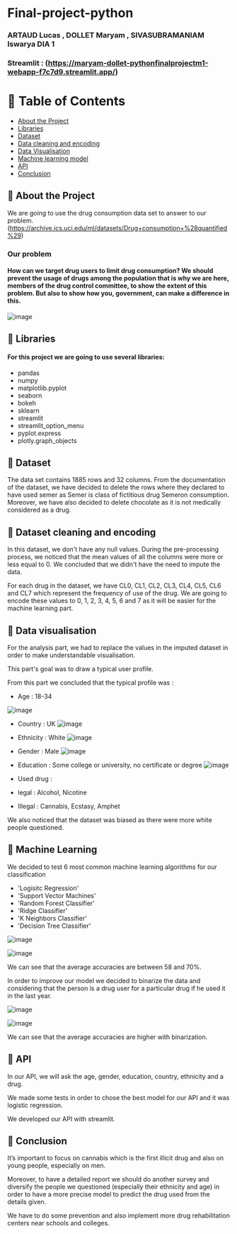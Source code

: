 # Final-project-python
### ARTAUD Lucas , DOLLET Maryam , SIVASUBRAMANIAM Iswarya DIA 1

### Streamlit : (https://maryam-dollet-pythonfinalprojectm1-webapp-f7c7d9.streamlit.app/)
<!-- Table of Contents -->
# :notebook_with_decorative_cover: Table of Contents

- [About the Project ](#star2-about-the-project)
- [Libraries](#star2-libraries)
- [Dataset](#star2-dataset)
- [ Data cleaning and encoding ](#star2-data-cleanig-and-encoding)
- [ Data Visualisation](#star2-datat-visualisation)
- [ Machine learning model ](#star2-machine-learning)
- [API](#star2-API)
- [Conclusion](#star2-conclusion)

  
  
 <!-- About the Project -->
## :star2: About the Project

We are going to use the drug consumption data set to answer to our problem. (https://archive.ics.uci.edu/ml/datasets/Drug+consumption+%28quantified%29)

### Our problem 
#### How can we target drug users to limit drug consumption? We should prevent the usage of drugs among the population that is why we are here, members of the drug control committee, to show the extent of this problem. But also to show how you, government, can make a difference in this.
![image](https://img.freepik.com/premium-vector/stop-drugs_73729-84.jpg?w=360)


 <!-- Libraries -->
## :star2: Libraries

#### For this project we are going to use several libraries:
- pandas
- numpy
- matplotlib.pyplot
- seaborn
- bokeh
- sklearn
- streamlit 
- streamlit_option_menu
- pyplot.express
- plotly.graph_objects

 <!-- Dataset -->
## :star2: Dataset

The data set contains 1885 rows and 32 columns. 
From the documentation of the dataset, we have decided to delete the rows where they declared to have used semer as Semer is class of fictitious drug Semeron consumption. Moreover, we have also decided to delete chocolate as it is not medically considered as a drug.


 <!-- Dataset cleaning and encoding -->
## :star2: Dataset cleaning and encoding

In this dataset, we don't have any null values.
During the pre-processing process, we noticed that the mean values of all the columns were more or less equal to 0. 
We concluded that we didn't have the need to impute the data.


For each drug in the dataset, we have CL0, CL1, CL2, CL3, CL4, CL5, CL6 and CL7 which represent the frequency of use of the drug.
We are going to encode these values to 0, 1, 2, 3, 4, 5, 6 and 7 as it will be easier for the machine learning part.


 <!-- Data visualisation -->
## :star2: Data visualisation

For the analysis part, we had to replace the values in the imputed dataset in order to make understandable visualisation.

This part's goal was to draw a typical user profile.

From this part we concluded that the typical profile was :
- Age : 18-34

![image](https://cdn.discordapp.com/attachments/1019278025981972592/1049256150496972820/image.png)

- Country : UK
 ![image](https://cdn.discordapp.com/attachments/1019278025981972592/1049257286209654855/image.png)

- Ethnicity : White
![image](https://cdn.discordapp.com/attachments/1019278025981972592/1049257343935852654/image.png)

- Gender : Male
![image](https://cdn.discordapp.com/attachments/1019278025981972592/1049257147734687758/image.png)

- Education : Some college or university, no certificate or degree
![image](https://cdn.discordapp.com/attachments/1019278025981972592/1049257073986248774/image.png)


- Used drug :      
- legal : Alcohol, Nicotine
- Illegal : Cannabis, Ecstasy, Amphet


We also noticed that the dataset was biased as there were more white people questioned.



 <!-- Machine Learning model -->
## :star2: Machine Learning

We decided to test 6 most common machine learning algorithms for our classification
- 'Logisitc Regression'
- 'Support Vector Machines'
- 'Random Forest Classifier'
- 'Ridge Classifier'
- 'K Neighbors Classifier'
- 'Decision Tree Classifier'

![image](https://cdn.discordapp.com/attachments/1019278025981972592/1049260598623473665/image.png)

![image](https://cdn.discordapp.com/attachments/1019278025981972592/1049260678256545802/image.png)


We can see that the average accuracies are between 58 and 70%. 

In order to improve our model we decided to binarize the data and considering that the person is a drug user for a particular drug if he used it in the last year.

![image](https://cdn.discordapp.com/attachments/1019278025981972592/1049262005191704586/image.png)

![image](https://cdn.discordapp.com/attachments/1019278025981972592/1049262102516351009/image.png)

We can see that the average accuracies are higher with binarization.

 <!--API -->
## :star2: API

In our API, we will ask the age, gender, education, country, ethnicity and a drug.

We made some tests in order to chose the best model for our API and it was logistic regression.

We developed our API with streamlit.

 <!--Conclusion -->
## :star2: Conclusion

It’s important to focus on cannabis which is the first illicit drug and also on young people, especially on men.

Moreover, to have a detailed report we should do another survey and diversify the people we questioned (especially their ethnicity and age) in order to have a more precise model to predict the drug used from the details given. 

We have to do some prevention and also implement more drug rehabilitation centers near schools and colleges.






